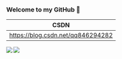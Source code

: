 ### Welcome to my GitHub 👋

<!--
**coderben2017/coderben2017** is a ✨ _special_ ✨ repository because its `README.md` (this file) appears on your GitHub profile.

Here are some ideas to get you started:

- 🔭 I’m currently working on ...
- 🌱 I’m currently learning ...
- 👯 I’m looking to collaborate on ...
- 🤔 I’m looking for help with ...
- 💬 Ask me about ...
- 📫 How to reach me: ...
- 😄 Pronouns: ...
- ⚡ Fun fact: ...
-->

|                 CSDN                  |
|                  --                   | 
|   https://blog.csdn.net/qq846294282   |


<a href="https://github.com/anuraghazra/github-readme-stats">
  <img align="left" src="https://github-readme-stats.vercel.app/api?username=anuraghazra&theme=dracula&&show_owner=true&show_icons=true" />
</a>
<a href="https://github.com/anuraghazra/convoychat">
  <img align="left" src="https://github-readme-stats.vercel.app/api/top-langs/?username=coderben2017&layout=compact" />
</a>

<!--
[![Coder Ben's github stats](https://github-readme-stats.vercel.app/api?username=anuraghazra&theme=dracula&&show_owner=true&show_icons=true)](https://github.com/anuraghazra/github-readme-stats)
[![Top Langs](https://github-readme-stats.vercel.app/api/top-langs/?username=coderben2017&layout=compact)](https://github.com/anuraghazra/github-readme-stats)
-->
